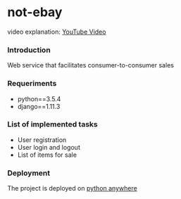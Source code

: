 # not-ebay

video explanation: [YouTube Video]()

### Introduction
Web service that facilitates consumer-to-consumer sales

### Requeriments
* python==3.5.4
* django==1.11.3

### List of implemented tasks

* User registration
* User login and logout
* List of items for sale

### Deployment 

The project is deployed on [python anywhere](http://robertov.pythonanywhere.com/)







